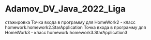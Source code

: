 # Adamov_DV_Java_2022_Liga
стажировка
Точка входа в программу для HomeWork2 - класс homework.homework2.StarApplication
Точка входа в программу для HomeWork3 - класс homework.homework3.StarApplication3
